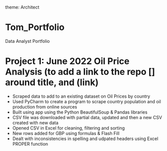 theme: Architect
# Tom_Portfolio
Data Analyst Portfolio


# Project 1: June 2022 Oil Price Analysis (to add a link to the repo [] around title, and (link)

- Scraped data to add to an existing dataset on Oil Prices by country
- Used PyCharm to create a program to scrape country population and oil production from online sources
- Built using app using the Python BeautifulSoup & Pandas libraries
- CSV file was downloaded with partial data, updated and then a new CSV created with new data
- Opened CSV in Excel for cleaning, filtering and sorting
- New rows added for GBP using formulas & Flash Fill 
- Dealt with inconsistencies in spelling and udpated headers using Excel PROPER function 
